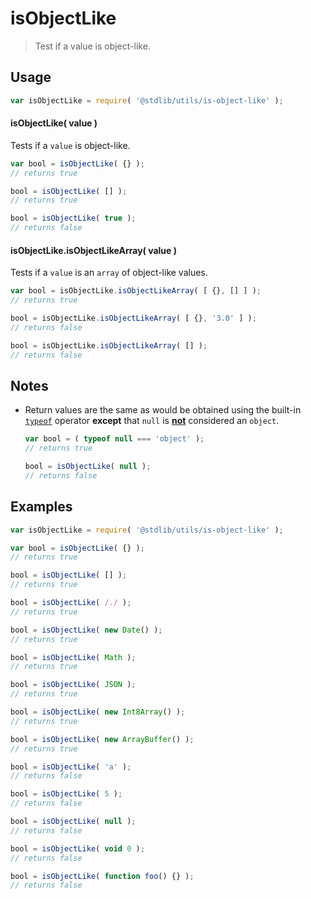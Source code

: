 # isObjectLike

> Test if a value is object-like.


<section class="usage">

## Usage

``` javascript
var isObjectLike = require( '@stdlib/utils/is-object-like' );
```

#### isObjectLike( value )

Tests if a `value` is object-like.

``` javascript
var bool = isObjectLike( {} );
// returns true

bool = isObjectLike( [] );
// returns true

bool = isObjectLike( true );
// returns false
```

#### isObjectLike.isObjectLikeArray( value )

Tests if a `value` is an `array` of object-like values.

``` javascript
var bool = isObjectLike.isObjectLikeArray( [ {}, [] ] );
// returns true

bool = isObjectLike.isObjectLikeArray( [ {}, '3.0' ] );
// returns false

bool = isObjectLike.isObjectLikeArray( [] );
// returns false
```

</section>

<!-- /.usage -->


<section class="notes">

## Notes

* Return values are the same as would be obtained using the built-in [`typeof`][type-of] operator __except__ that `null` is [__not__][harmony-proposal] considered an `object`.

  ``` javascript
  var bool = ( typeof null === 'object' );
  // returns true

  bool = isObjectLike( null );
  // returns false
  ```

</section>

<!-- /.notes -->


<section class="examples">

## Examples

``` javascript
var isObjectLike = require( '@stdlib/utils/is-object-like' );

var bool = isObjectLike( {} );
// returns true

bool = isObjectLike( [] );
// returns true

bool = isObjectLike( /./ );
// returns true

bool = isObjectLike( new Date() );
// returns true

bool = isObjectLike( Math );
// returns true

bool = isObjectLike( JSON );
// returns true

bool = isObjectLike( new Int8Array() );
// returns true

bool = isObjectLike( new ArrayBuffer() );
// returns true

bool = isObjectLike( 'a' );
// returns false

bool = isObjectLike( 5 );
// returns false

bool = isObjectLike( null );
// returns false

bool = isObjectLike( void 0 );
// returns false

bool = isObjectLike( function foo() {} );
// returns false
```

</section>

<!-- /.examples -->

<section class="links">

[type-of]: https://developer.mozilla.org/en-US/docs/Web/JavaScript/Reference/Operators/typeof
[harmony-proposal]: http://wiki.ecmascript.org/doku.php?id=harmony:typeof_null

</section>

<!-- /.links -->
